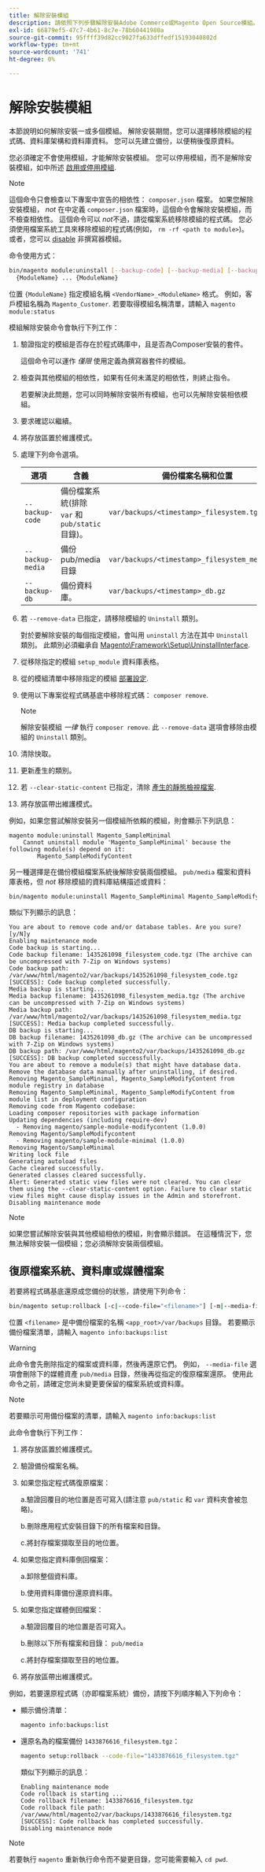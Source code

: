 ```yaml
---
title: 解除安裝模組
description: 請依照下列步驟解除安裝Adobe Commerce或Magento Open Source模組。
exl-id: 66879ef5-47c7-4b61-8c7e-78b60441980a
source-git-commit: 95ffff39d82cc9027fa633dffedf15193040802d
workflow-type: tm+mt
source-wordcount: '741'
ht-degree: 0%

---
```


# 解除安裝模組

本節說明如何解除安裝一或多個模組。 解除安裝期間，您可以選擇移除模組的程式碼、資料庫架構和資料庫資料。 您可以先建立備份，以便稍後復原資料。

您必須確定不會使用模組，才能解除安裝模組。 您可以停用模組，而不是解除安裝模組，如中所述 [啟用或停用模組](manage-modules.md).

>[!NOTE]
>
>這個命令只會檢查以下專案中宣告的相依性： `composer.json` 檔案。 如果您解除安裝模組， _not_ 在中定義 `composer.json` 檔案時，這個命令會解除安裝模組，而不檢查相依性。 這個命令可以 _not_&#x200B;不過，請從檔案系統移除模組的程式碼。 您必須使用檔案系統工具來移除模組的程式碼(例如， `rm -rf <path to module>`)。 或者，您可以 [disable](manage-modules.md) 非撰寫器模組。

命令使用方式：

```bash
bin/magento module:uninstall [--backup-code] [--backup-media] [--backup-db] [-r|--remove-data] [-c|--clear-static-content] \
  {ModuleName} ... {ModuleName}
```

位置 `{ModuleName}` 指定模組名稱 `<VendorName>_<ModuleName>` 格式。 例如，客戶模組名稱為 `Magento_Customer`. 若要取得模組名稱清單，請輸入 `magento module:status`

模組解除安裝命令會執行下列工作：

1. 驗證指定的模組是否存在於程式碼庫中，且是否為Composer安裝的套件。

   這個命令可以運作 _僅限_ 使用定義為撰寫器套件的模組。

1. 檢查與其他模組的相依性，如果有任何未滿足的相依性，則終止指令。

   若要解決此問題，您可以同時解除安裝所有模組，也可以先解除安裝相依模組。

1. 要求確認以繼續。
1. 將存放區置於維護模式。
1. 處理下列命令選項。

   | 選項 | 含義 | 備份檔案名稱和位置 |
   | ---------------- | -------------------------------------------------------------------------------- | -------------------------------------------- |
   | `--backup-code` | 備份檔案系統(排除 `var` 和 `pub/static` 目錄)。 | `var/backups/<timestamp>_filesystem.tgz` |
   | `--backup-media` | 備份pub/media目錄 | `var/backups/<timestamp>_filesystem_media.tgz` |
   | `--backup-db` | 備份資料庫。 | `var/backups/<timestamp>_db.gz` |

1. 若 `--remove-data` 已指定，請移除模組的 `Uninstall` 類別。

   對於要解除安裝的每個指定模組，會叫用 `uninstall` 方法在其中 `Uninstall` 類別。 此類別必須繼承自 [Magento\Framework\Setup\UninstallInterface](https://github.com/magento/magento2/blob/2.4/lib/internal/Magento/Framework/Setup/UninstallInterface.php).

1. 從移除指定的模組 `setup_module` 資料庫表格。
1. 從的模組清單中移除指定的模組 [部署設定](../../configuration/reference/deployment-files.md).
1. 使用以下專案從程式碼基底中移除程式碼： `composer remove`.

   >[!NOTE]
   >
   >解除安裝模組 _一律_ 執行 `composer remove`. 此 `--remove-data` 選項會移除由模組的 `Uninstall` 類別。

1. 清除快取。
1. 更新產生的類別。
1. 若 `--clear-static-content` 已指定，清除 [產生的靜態檢視檔案](../../configuration/cli/static-view-file-deployment.md).
1. 將存放區帶出維護模式。

例如，如果您嘗試解除安裝另一個模組所依賴的模組，則會顯示下列訊息：

```terminal
magento module:uninstall Magento_SampleMinimal
    Cannot uninstall module 'Magento_SampleMinimal' because the following module(s) depend on it:
        Magento_SampleModifyContent
```

另一種選擇是在備份模組檔案系統後解除安裝兩個模組。 `pub/media` 檔案和資料庫表格，但 _not_ 移除模組的資料庫結構描述或資料：

```bash
bin/magento module:uninstall Magento_SampleMinimal Magento_SampleModifyContent --backup-code --backup-media --backup-db
```

類似下列顯示的訊息：

```terminal
You are about to remove code and/or database tables. Are you sure?[y/N]y
Enabling maintenance mode
Code backup is starting...
Code backup filename: 1435261098_filesystem_code.tgz (The archive can be uncompressed with 7-Zip on Windows systems)
Code backup path: /var/www/html/magento2/var/backups/1435261098_filesystem_code.tgz
[SUCCESS]: Code backup completed successfully.
Media backup is starting...
Media backup filename: 1435261098_filesystem_media.tgz (The archive can be uncompressed with 7-Zip on Windows systems)
Media backup path: /var/www/html/magento2/var/backups/1435261098_filesystem_media.tgz
[SUCCESS]: Media backup completed successfully.
DB backup is starting...
DB backup filename: 1435261098_db.gz (The archive can be uncompressed with 7-Zip on Windows systems)
DB backup path: /var/www/html/magento2/var/backups/1435261098_db.gz
[SUCCESS]: DB backup completed successfully.
You are about to remove a module(s) that might have database data. Remove the database data manually after uninstalling, if desired.
Removing Magento_SampleMinimal, Magento_SampleModifyContent from module registry in database
Removing Magento_SampleMinimal, Magento_SampleModifyContent from module list in deployment configuration
Removing code from Magento codebase:
Loading composer repositories with package information
Updating dependencies (including require-dev)
  - Removing magento/sample-module-modifycontent (1.0.0)
Removing Magento/SampleModifycontent
  - Removing magento/sample-module-minimal (1.0.0)
Removing Magento/SampleMinimal
Writing lock file
Generating autoload files
Cache cleared successfully.
Generated classes cleared successfully.
Alert: Generated static view files were not cleared. You can clear them using the --clear-static-content option. Failure to clear static view files might cause display issues in the Admin and storefront.
Disabling maintenance mode
```

>[!NOTE]
>
>如果您嘗試解除安裝與其他模組相依的模組，則會顯示錯誤。 在這種情況下，您無法解除安裝一個模組；您必須解除安裝兩個模組。

## 復原檔案系統、資料庫或媒體檔案

若要將程式碼基底還原成您備份的狀態，請使用下列命令：

```bash
bin/magento setup:rollback [-c|--code-file="<filename>"] [-m|--media-file="<filename>"] [-d|--db-file="<filename>"]
```

位置 `<filename>` 是中備份檔案的名稱 `<app_root>/var/backups` 目錄。 若要顯示備份檔案清單，請輸入 `magento info:backups:list`

>[!WARNING]
>
>此命令會先刪除指定的檔案或資料庫，然後再還原它們。 例如， `--media-file` 選項會刪除下的媒體資產 `pub/media` 目錄，然後再從指定的復原檔案還原。 使用此命令之前，請確定您尚未變更要保留的檔案系統或資料庫。

>[!NOTE]
>
>若要顯示可用備份檔案的清單，請輸入 `magento info:backups:list`

此命令會執行下列工作：

1. 將存放區置於維護模式。
1. 驗證備份檔案名稱。
1. 如果您指定程式碼復原檔案：

   a.驗證回覆目的地位置是否可寫入(請注意 `pub/static` 和 `var` 資料夾會被忽略)。

   b.刪除應用程式安裝目錄下的所有檔案和目錄。

   c.將封存檔案擷取至目的地位置。

1. 如果您指定資料庫倒回檔案：

   a.卸除整個資料庫。

   b.使用資料庫備份還原資料庫。

1. 如果您指定媒體倒回檔案：

   a.驗證回覆目的地位置是否可寫入。

   b.刪除以下所有檔案和目錄： `pub/media`

   c.將封存檔案擷取至目的地位置。

1. 將存放區帶出維護模式。

例如，若要還原程式碼（亦即檔案系統）備份，請按下列順序輸入下列命令：

* 顯示備份清單：

   ```bash
   magento info:backups:list
   ```

* 還原名為的檔案備份 `1433876616_filesystem.tgz`：

   ```bash
   magento setup:rollback --code-file="1433876616_filesystem.tgz"
   ```

   類似下列顯示的訊息：

   ```terminal
   Enabling maintenance mode
   Code rollback is starting ...
   Code rollback filename: 1433876616_filesystem.tgz
   Code rollback file path: /var/www/html/magento2/var/backups/1433876616_filesystem.tgz
   [SUCCESS]: Code rollback has completed successfully.
   Disabling maintenance mode
   ```

>[!NOTE]
>
>若要執行 `magento` 重新執行命令而不變更目錄，您可能需要輸入 `cd pwd`.
